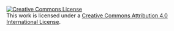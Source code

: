 <a rel="license" href="http://creativecommons.org/licenses/by/4.0/"><img alt="Creative Commons License" style="border-width:0" src="https://i.creativecommons.org/l/by/4.0/88x31.png" /></a><br>
This work is licensed under a <a rel="license" href="http://creativecommons.org/licenses/by/4.0/">Creative Commons Attribution 4.0 International License</a>.
